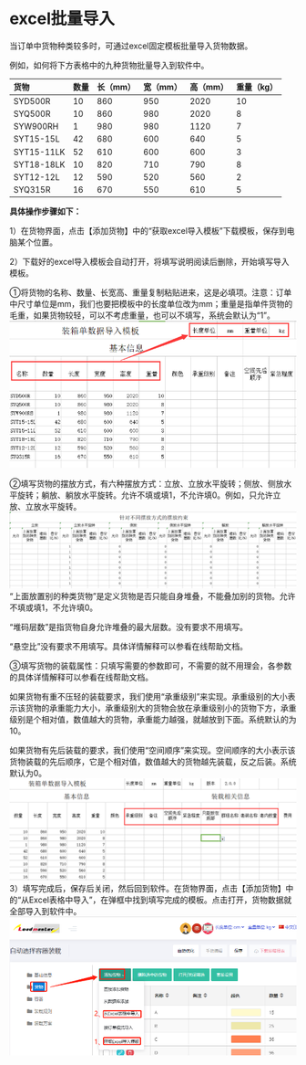 # excel批量导入

当订单中货物种类较多时，可通过excel固定模板批量导入货物数据。

例如，如何将下方表格中的九种货物批量导入到软件中。

| 货物 | 数量 | 长（mm） | 宽（mm） | 高（mm） | 重量（kg） |
| :--- | :--- | :--- | :--- | :--- | :--- |
| SYD500R | 10 | 860 | 950 | 2020 | 10 |
| SYQ500R | 10 | 860 | 980 | 2020 | 8 |
| SYW900RH | 1 | 980 | 980 | 1120 | 7 |
| SYT15-15L | 42 | 680 | 600 | 640 | 5 |
| SYT15-11LK | 52 | 610 | 600 | 600 | 3 |
| SYT18-18LK | 10 | 820 | 710 | 790 | 8 |
| SYT12-12L | 12 | 590 | 520 | 560 | 2 |
| SYQ315R | 16 | 670 | 550 | 610 | 5 |

**具体操作步骤如下：**

1）在货物界面，点击【添加货物】中的“获取excel导入模板”下载模板，保存到电脑某个位置。

2）下载好的excel导入模板会自动打开，将填写说明阅读后删除，开始填写导入模板。

①将货物的名称、数量、长宽高、重量复制粘贴进来，这是必填项。注意：订单中尺寸单位是mm，我们也要把模板中的长度单位改为mm；重量是指单件货物的毛重，如果货物较轻，可以不考虑重量，也可以不填写，系统会默认为“1”。![](../../../.gitbook/assets/QQ截图20180727113332.png)

②填写货物的摆放方式，有六种摆放方式：立放、立放水平旋转；侧放、侧放水平旋转；躺放、躺放水平旋转。允许不填或填1，不允许填0。例如，只允许立放、立放水平旋转。![](../../../.gitbook/assets/QQ截图20180727113747.png)“上面放置别的种类货物”是定义货物是否只能自身堆叠，不能叠加别的货物。允许不填或填1，不允许填0。

“堆码层数”是指货物自身允许堆叠的最大层数。没有要求不用填写。

“悬空比”没有要求不用填写。具体详情解释可以参看在线帮助文档。

③填写货物的装载属性：只填写需要的参数即可，不需要的就不用理会，各参数的具体详情解释可以参看在线帮助文档。

如果货物有重不压轻的装载要求，我们使用“承重级别”来实现。承重级别的大小表示该货物的承重能力大小，承重级别大的货物会放在承重级别小的货物下方，承重级别是个相对值，数值越大的货物，承重能力越强，就越放到下面。系统默认的为10。

如果货物有先后装载的要求，我们使用“空间顺序”来实现。空间顺序的大小表示该货物装载的先后顺序，它是个相对值，数值越大的货物越先装载，反之后装。系统默认为0。![](../../../.gitbook/assets/QQ截图20180727113956.png)3）填写完成后，保存后关闭，然后回到软件。在货物界面，点击【添加货物】中的“从Excel表格中导入”，在弹框中找到填写完成的模板。点击打开，货物数据就全部导入到软件中。![](../../../.gitbook/assets/8A%20-%20副本.png)

